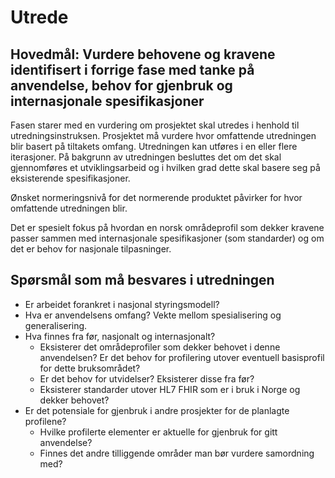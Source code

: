 # Utrede

## Hovedmål: Vurdere behovene og kravene identifisert i forrige fase med tanke på anvendelse, behov for gjenbruk og internasjonale spesifikasjoner

Fasen starer med en vurdering om prosjektet skal utredes i henhold til utredningsinstruksen. Prosjektet må vurdere hvor omfattende utredningen blir basert på tiltakets omfang. Utredningen kan utføres i en eller flere iterasjoner. På bakgrunn av utredningen besluttes det om det skal gjennomføres et utviklingsarbeid og i hvilken grad dette skal basere seg på eksisterende spesifikasjoner.  

Ønsket normeringsnivå for det normerende produktet påvirker for hvor omfattende utredningen blir.  

Det er spesielt fokus på hvordan en norsk områdeprofil som dekker kravene passer sammen med internasjonale spesifikasjoner (som standarder) og om det er behov for nasjonale tilpasninger.

## Spørsmål som må besvares i utredningen

* Er arbeidet forankret i nasjonal styringsmodell?
* Hva er anvendelsens omfang?  Vekte mellom spesialisering og generalisering.
* Hva finnes fra før, nasjonalt og internasjonalt?
  * Eksisterer det områdeprofiler som dekker behovet i denne anvendelsen? Er det behov for profilering utover eventuell basisprofil for dette bruksområdet?
  * Er det behov for utvidelser? Eksisterer disse fra før?
  * Eksisterer standarder utover HL7 FHIR som er i bruk i Norge og dekker behovet?
* Er det potensiale for gjenbruk i andre prosjekter for de planlagte profilene?
  * Hvilke profilerte elementer er aktuelle for gjenbruk for gitt anvendelse?
  * Finnes det andre tilliggende områder man bør vurdere samordning med?

